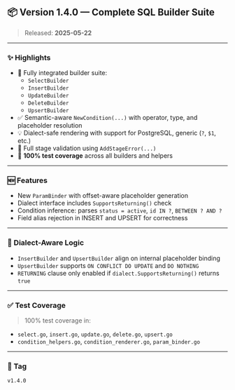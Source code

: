 ## 📦 Version 1.4.0 — Complete SQL Builder Suite

> Released: **2025-05-22**

---

### ✨ Highlights

- 🔧 Fully integrated builder suite:
  - `SelectBuilder`
  - `InsertBuilder`
  - `UpdateBuilder`
  - `DeleteBuilder`
  - `UpsertBuilder`
- ✅ Semantic-aware `NewCondition(...)` with operator, type, and placeholder resolution
- 💡 Dialect-safe rendering with support for PostgreSQL, generic (`?`, `$1`, etc.)
- 🔐 Full stage validation using `AddStageError(...)`
- 🧪 **100% test coverage** across all builders and helpers

---

### 🆕 Features

- New `ParamBinder` with offset-aware placeholder generation
- Dialect interface includes `SupportsReturning()` check
- Condition inference: parses `status = active`, `id IN ?`, `BETWEEN ? AND ?`
- Field alias rejection in INSERT and UPSERT for correctness

---

### 🧩 Dialect-Aware Logic

- `InsertBuilder` and `UpsertBuilder` align on internal placeholder binding
- `UpsertBuilder` supports `ON CONFLICT DO UPDATE` and `DO NOTHING`
- `RETURNING` clause only enabled if `dialect.SupportsReturning()` returns `true`

---

### ✅ Test Coverage

> 100% test coverage in:

- `select.go`, `insert.go`, `update.go`, `delete.go`, `upsert.go`
- `condition_helpers.go`, `condition_renderer.go`, `param_binder.go`

---

### 📌 Tag

```
v1.4.0
```
